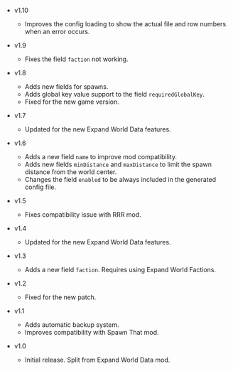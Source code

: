 - v1.10
  - Improves the config loading to show the actual file and row numbers when an error occurs.

- v1.9
  - Fixes the field `faction` not working.

- v1.8
  - Adds new fields for spawns.
  - Adds global key value support to the field `requiredGlobalKey`.
  - Fixed for the new game version.

- v1.7
  - Updated for the new Expand World Data features.

- v1.6
  - Adds a new field `name` to improve mod compatibility.
  - Adds new fields `minDistance` and `maxDistance` to limit the spawn distance from the world center.
  - Changes the field `enabled` to be always included in the generated config file.

- v1.5
  - Fixes compatibility issue with RRR mod.

- v1.4
  - Updated for the new Expand World Data features.

- v1.3
  - Adds a new field `faction`. Requires using Expand World Factions.

- v1.2
  - Fixed for the new patch.

- v1.1
  - Adds automatic backup system.
  - Improves compatibility with Spawn That mod.

- v1.0
  - Initial release. Split from Expand World Data mod.
